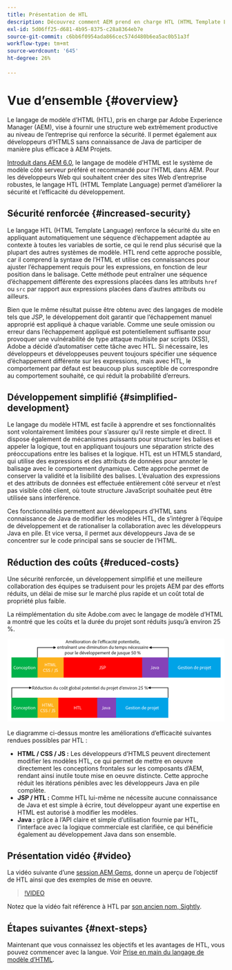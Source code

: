 ```yaml
---
title: Présentation de HTL
description: Découvrez comment AEM prend en charge HTL (HTML Template Language) pour fournir un framework web productif au niveau de l’entreprise qui renforce la sécurité. Ce framework permet d’HTML les développeurs sans connaissance de Java à mieux participer à AEM Projets.
exl-id: 5d06ff25-d681-4b95-8375-c28a8364eb7e
source-git-commit: c6bb6f0954ada866cec574d480b6ea5ac0b51a3f
workflow-type: tm+mt
source-wordcount: '645'
ht-degree: 26%

---
```



# Vue d’ensemble {#overview}

Le langage de modèle d’HTML (HTL), pris en charge par Adobe Experience Manager (AEM), vise à fournir une structure web extrêmement productive au niveau de l’entreprise qui renforce la sécurité. Il permet également aux développeurs d’HTMLS sans connaissance de Java de participer de manière plus efficace à AEM Projets.

[Introduit dans AEM 6.0](history.md), le langage de modèle d’HTML est le système de modèle côté serveur préféré et recommandé pour l’HTML dans AEM. Pour les développeurs Web qui souhaitent créer des sites Web d’entreprise robustes, le langage HTL (HTML Template Language) permet d’améliorer la sécurité et l’efficacité du développement.

## Sécurité renforcée {#increased-security}

Le langage HTL (HTML Template Language) renforce la sécurité du site en appliquant automatiquement une séquence d’échappement adaptée au contexte à toutes les variables de sortie, ce qui le rend plus sécurisé que la plupart des autres systèmes de modèle. HTL rend cette approche possible, car il comprend la syntaxe de l’HTML et utilise ces connaissances pour ajuster l’échappement requis pour les expressions, en fonction de leur position dans le balisage. Cette méthode peut entraîner une séquence d’échappement différente des expressions placées dans les attributs `href` ou `src` par rapport aux expressions placées dans d’autres attributs ou ailleurs.

Bien que le même résultat puisse être obtenu avec des langages de modèle tels que JSP, le développement doit garantir que l’échappement manuel approprié est appliqué à chaque variable. Comme une seule omission ou erreur dans l’échappement appliqué est potentiellement suffisante pour provoquer une vulnérabilité de type attaque multisite par scripts (XSS), Adobe a décidé d’automatiser cette tâche avec HTL. Si nécessaire, les développeurs et développeuses peuvent toujours spécifier une séquence d’échappement différente sur les expressions, mais avec HTL, le comportement par défaut est beaucoup plus susceptible de correspondre au comportement souhaité, ce qui réduit la probabilité d’erreurs.

## Développement simplifié   {#simplified-development}

Le langage du modèle HTML est facile à apprendre et ses fonctionnalités sont volontairement limitées pour s’assurer qu’il reste simple et direct. Il dispose également de mécanismes puissants pour structurer les balises et appeler la logique, tout en appliquant toujours une séparation stricte des préoccupations entre les balises et la logique. HTL est un HTML5 standard, qui utilise des expressions et des attributs de données pour annoter le balisage avec le comportement dynamique. Cette approche permet de conserver la validité et la lisibilité des balises. L’évaluation des expressions et des attributs de données est effectuée entièrement côté serveur et n’est pas visible côté client, où toute structure JavaScript souhaitée peut être utilisée sans interférence.

Ces fonctionnalités permettent aux développeurs d’HTML sans connaissance de Java de modifier les modèles HTL, de s’intégrer à l’équipe de développement et de rationaliser la collaboration avec les développeurs Java en pile. Et vice versa, il permet aux développeurs Java de se concentrer sur le code principal sans se soucier de l’HTML.

## Réduction des coûts   {#reduced-costs}

Une sécurité renforcée, un développement simplifié et une meilleure collaboration des équipes se traduisent pour les projets AEM par des efforts réduits, un délai de mise sur le marché plus rapide et un coût total de propriété plus faible.

La réimplémentation du site Adobe.com avec le langage de modèle d’HTML a montré que les coûts et la durée du projet sont réduits jusqu’à environ 25 %.

![Augmentation de l’efficacité et diminution des coûts](assets/chlimage_1.png)

Le diagramme ci-dessus montre les améliorations d’efficacité suivantes rendues possibles par HTL :

* **HTML / CSS / JS :** Les développeurs d’HTMLS peuvent directement modifier les modèles HTL, ce qui permet de mettre en oeuvre directement les conceptions frontales sur les composants d’AEM, rendant ainsi inutile toute mise en oeuvre distincte. Cette approche réduit les itérations pénibles avec les développeurs Java en pile complète.
* **JSP / HTL :** Comme HTL lui-même ne nécessite aucune connaissance de Java et est simple à écrire, tout développeur ayant une expertise en HTML est autorisé à modifier les modèles.
* **Java :** grâce à l’API claire et simple d’utilisation fournie par HTL, l’interface avec la logique commerciale est clarifiée, ce qui bénéficie également au développement Java dans son ensemble.

## Présentation vidéo {#video}

La vidéo suivante d’une [session AEM Gems](https://experienceleague.adobe.com/en/docs/events/experience-manager-gems-recordings/gems2014/aem-introduction-to-htl), donne un aperçu de l’objectif de HTL ainsi que des exemples de mise en oeuvre.

>[!VIDEO](https://video.tv.adobe.com/v/19504/?quality=9)

Notez que la vidéo fait référence à HTL par [son ancien nom, Sightly](history.md).

## Étapes suivantes {#next-steps}

Maintenant que vous connaissez les objectifs et les avantages de HTL, vous pouvez commencer avec la langue. Voir [Prise en main du langage de modèle d’HTML](getting-started.md).
